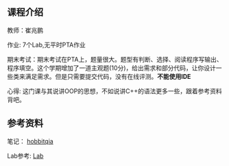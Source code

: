 ## 课程介绍

教师：崔兆鹏

作业: 7个Lab,无平时PTA作业

期末考试：期末考试在PTA上，题量很大。题型有判断、选择、阅读程序写输出、程序填空。这个学期增加了一道主观题(10分)，给出需求和部分代码，让你设计一些类来满足需求。但是只需要提交代码，没有在线评测。**不能使用IDE**

心得: 这门课与其说讲OOP的思想，不如说讲C++的语法更多一些，跟着参考资料背吧。



## 参考资料

笔记： [hobbitqia](https://note.hobbitqia.cc/OOP/)

Lab参考: [Lab](https://github.com/lhmd/ZJU-course/tree/master/%E9%9D%A2%E5%90%91%E5%AF%B9%E8%B1%A1%E7%A8%8B%E5%BA%8F%E8%AE%BE%E8%AE%A1/project)

